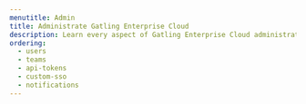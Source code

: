 ```yaml
---
menutitle: Admin
title: Administrate Gatling Enterprise Cloud
description: Learn every aspect of Gatling Enterprise Cloud administration
ordering:
  - users
  - teams
  - api-tokens
  - custom-sso
  - notifications
---
```

